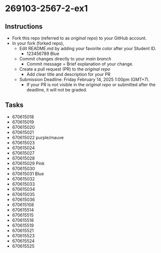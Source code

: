 # 269103-2567-2-ex1

## Instructions

* Fork this repo (referred to as *original repo*) to your GitHub account.
* In your fork (forked repo),
  * Edit README.md by adding your favorite *color* after your Student ID.
    * 123456789 Blue
  * Commit changes directly to your *main branch*
    * Commit message = Brief explanation of your change.
  * Create a pull request (PR) to the *original repo*
    * Add clear title and description for your PR
  * Submission Deadline: Friday February 14, 2025 1:00pm (GMT+7).
    * If your PR is not visible in the *original repo* or submitted after the deadline, it will not be graded.

## Tasks

* 670615018
* 670615019
* 670615020
* 670615021
* 670615022 purple/mauve
* 670615023
* 670615024
* 670615027
* 670615028
* 670615029 Pink
* 670615030
* 670615031 Blue
* 670615032
* 670615033
* 670615034
* 670615035
* 670615036
* 670615108
* 670615514
* 670615515
* 670615518
* 670615519
* 670615521
* 670615523
* 670615524
* 670615525
